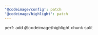 ```yaml
---
'@codeimage/config': patch
'@codeimage/highlight': patch
---
```


perf: add @codeimage/highlight chunk split
